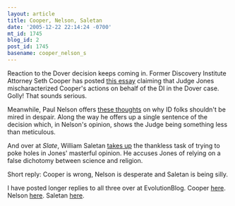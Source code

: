 ```yaml
---
layout: article
title: Cooper, Nelson, Saletan
date: '2005-12-22 22:14:24 -0700'
mt_id: 1745
blog_id: 2
post_id: 1745
basename: cooper_nelson_s
---
```

<p>Reaction to the Dover decision keeps coming in.  Former Discovery Institute Attorney Seth Cooper has posted <a href=http://www.evolutionnews.org/2005/12/statement_by_seth_l_cooper_con.html>this essay</a> claiming that Judge Jones mischaracterized Cooper's actions on behalf of the DI in the Dover case.  Golly!  That sounds serious.</p>

<p>Meanwhile, Paul Nelson offers <a href=http://www.idthefuture.com/2005/12/la_vie_continue_and_somewhere.html#more>these thoughts</a> on why ID folks shouldn't be mired in despair.  Along the way he offers up a single sentence of the decision which, in Nelson's opinion, shows the Judge being something less than meticulous.</p>

<p>And over at <I>Slate</I>, William Saletan <a href=http://www.slate.com/id/2132807/>takes up</a> the thankless task of trying to poke holes in Jones' masterful opinion.  He accuses Jones of relying on a false dichotomy between science and religion.</p>

<p>Short reply: Cooper is wrong, Nelson is desperate and Saletan is being silly.</p>

<p>I have posted longer replies to all three over at EvolutionBlog.  Cooper <a href=http://evolutionblog.blogspot.com/2005/12/cooper-protests-too-much.html>here</a>.  Nelson <a href=http://evolutionblog.blogspot.com/2005/12/nelsons-desperation.html>here</a>.  Saletan <a href=http://evolutionblog.blogspot.com/2005/12/saletans-silliness.html>here</a>.</p>
